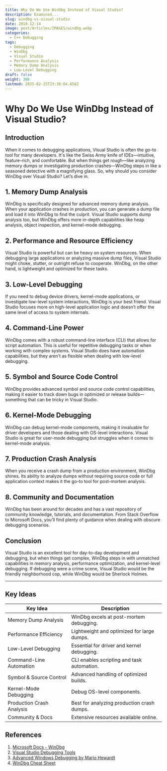```yaml
---
title: Why Do We Use WinDbg Instead of Visual Studio?
description: Examined...
slug: windbg-vs-visual-studio
date: 2018-12-14
image: post/Articles/IMAGES/windbg.webp
categories:
  - C++ Debugging
tags:
  - Debugging
  - WinDbg
  - Visual Studio
  - Performance Analysis
  - Memory Dump Analysis
  - Low-Level Debugging
draft: false
weight: 386
lastmod: 2025-02-15T23:30:04.658Z
---
```

# Why Do We Use WinDbg Instead of Visual Studio?

## Introduction

When it comes to debugging applications, Visual Studio is often the go-to tool for many developers. It's like the Swiss Army knife of IDEs—intuitive, feature-rich, and comfortable. But when things get rough—like analyzing memory dumps or investigating production crashes—WinDbg steps in like a seasoned detective with a magnifying glass. So, why should you consider WinDbg over Visual Studio? Let’s dive in.

## 1. Memory Dump Analysis

WinDbg is specifically designed for advanced memory dump analysis. When your application crashes in production, you can generate a dump file and load it into WinDbg to find the culprit. Visual Studio supports dump analysis too, but WinDbg offers more in-depth capabilities like heap analysis, object inspection, and kernel-mode debugging.

## 2. Performance and Resource Efficiency

Visual Studio is powerful but can be heavy on system resources. When debugging large applications or analyzing massive dump files, Visual Studio might choke, stutter, or outright refuse to cooperate. WinDbg, on the other hand, is lightweight and optimized for these tasks.

## 3. Low-Level Debugging

If you need to debug device drivers, kernel-mode applications, or investigate low-level system interactions, WinDbg is your best friend. Visual Studio focuses more on high-level application logic and doesn’t offer the same level of access to system internals.

## 4. Command-Line Power

WinDbg comes with a robust command-line interface (CLI) that allows for script automation. This is useful for repetitive debugging tasks or when working with complex systems. Visual Studio does have automation capabilities, but they aren’t as flexible when dealing with low-level debugging.

## 5. Symbol and Source Code Control

WinDbg provides advanced symbol and source code control capabilities, making it easier to track down bugs in optimized or release builds—something that can be tricky in Visual Studio.

## 6. Kernel-Mode Debugging

WinDbg can debug kernel-mode components, making it invaluable for driver developers and those dealing with OS-level interactions. Visual Studio is great for user-mode debugging but struggles when it comes to kernel-mode analysis.

## 7. Production Crash Analysis

When you receive a crash dump from a production environment, WinDbg shines. Its ability to analyze dumps without requiring source code or full application context makes it the go-to tool for post-mortem analysis.

## 8. Community and Documentation

WinDbg has been around for decades and has a vast repository of community knowledge, tutorials, and documentation. From Stack Overflow to Microsoft Docs, you’ll find plenty of guidance when dealing with obscure debugging scenarios.

## Conclusion

Visual Studio is an excellent tool for day-to-day development and debugging, but when things get complex, WinDbg steps in with unmatched capabilities in memory analysis, performance optimization, and kernel-level debugging. If debugging were a crime scene, Visual Studio would be the friendly neighborhood cop, while WinDbg would be Sherlock Holmes.

***

## Key Ideas

| Key Idea                  | Description                                |
| ------------------------- | ------------------------------------------ |
| Memory Dump Analysis      | WinDbg excels at post-mortem debugging.    |
| Performance Efficiency    | Lightweight and optimized for large dumps. |
| Low-Level Debugging       | Essential for driver and kernel debugging. |
| Command-Line Automation   | CLI enables scripting and task automation. |
| Symbol & Source Control   | Advanced handling of optimized builds.     |
| Kernel-Mode Debugging     | Debug OS-level components.                 |
| Production Crash Analysis | Best for analyzing production crash dumps. |
| Community & Docs          | Extensive resources available online.      |

## References

1. [Microsoft Docs - WinDbg](https://learn.microsoft.com/en-us/windows-hardware/drivers/debugger/)
2. [Visual Studio Debugging Tools](https://learn.microsoft.com/en-us/visualstudio/debugger/)
3. [Advanced Windows Debugging by Mario Hewardt](https://www.microsoftpressstore.com/)
4. [WinDbg Cheat Sheet](https://windbg.info/)
